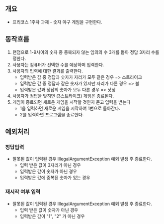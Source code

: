 ## 개요
* 프리코스 1주차 과제 - 숫자 야구 게임을 구현한다.

## 동작흐름
1. 랜덤으로 1-9사이의 숫자 중 중복되자 않는 임의의 수 3개를 뽑아 정답 3자리 수를 정한다.
2. 사용자는 컴퓨터가 선택한 수를 예상하며 입력한다.
3. 사용자의 입력에 대한 결과를 출력한다.
    * 입력받은 값 중 정답과 숫자가 자리가 모두 같은 경우 => 스트라이크
    * 입력받은 값 중 정답과 같은 숫자가 있지만 자리가 다른 경우 => 볼
    * 입력받은 값과 정답의 숫자가 모두 다른 경우 => 낫싱
4. 사용자가 정답을 맞히면 (3스트라이크) 게임은 종료된다.
5. 게임이 종료되면 새로운 게임을 시작할 것인지 묻고 입력을 받는다
    * 1을 입력하면 새로운 게임을 시작하여 1번으로 돌아간다.
    * 2를 입력하면 프로그램을 종료한다.

## 예외처리
### 정답입력
* 잘못된 값이 입력된 경우 IllegalArgumentException 예외 발생 후 종료한다.
    * 입력 받은 값이 3자리가 아닌 경우
    * 입력받은 값이 숫자가 아닌 경우
    * 입력받은 값에 중복된 숫자가 있는 경우
### 재시작 여부 입력
* 잘못된 값이 입력된 경우 IllegalArgumentException 예외 발생 후 종료한다.
    * 입력 받은 값이 숫자가 아닌 경우
    * 입력받은 값이 "1", "2" 가 아닌 경우